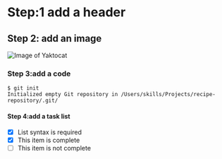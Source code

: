 # Step:1 add a header
## Step 2: add an image
![Image of Yaktocat](https://octodex.github.com/images/yaktocat.png)
### Step 3:add a code
```
$ git init
Initialized empty Git repository in /Users/skills/Projects/recipe-repository/.git/
```
#### Step 4:add a task list
- [x] List syntax is required
- [x] This item is complete
- [ ] This item is not complete
